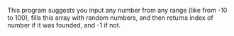 This program suggests you input any number from any range (like from -10 to 100), fills this array with random numbers, and then returns index of number if it was founded, and -1 if not.
